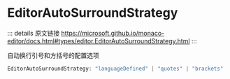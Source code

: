 # EditorAutoSurroundStrategy

<backTop />
        
::: details 原文链接
https://microsoft.github.io/monaco-editor/docs.html#types/editor.EditorAutoSurroundStrategy.html
:::

自动换行引号和方括号的配置选项

```ts
EditorAutoSurroundStrategy: "languageDefined" | "quotes" | "brackets" | "never"
```